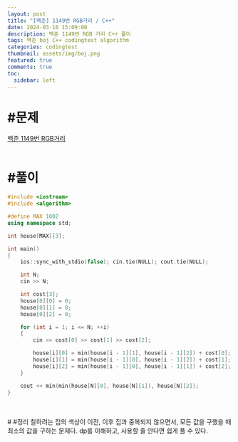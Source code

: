 ```yaml
---
layout: post
title: "[백준] 1149번 RGB거리 / C++"
date: 2024-03-16 15:09:00
description: 백준 1149번 RGB 거리 C++ 풀이
tags: 백준 boj C++ codingtest algorithm
categories: codingtest
thumbnail: assets/img/boj.png
featured: true
comments: true
toc:
  sidebar: left
---
```


# #문제
[백준 1149번 RGB거리](https://www.acmicpc.net/problem/1149)
<br>
<br>
# #풀이
```c++
#include <iostream>
#include <algorithm>

#define MAX 1002
using namespace std;

int house[MAX][3];

int main()
{
	ios::sync_with_stdio(false); cin.tie(NULL); cout.tie(NULL);

	int N;
	cin >> N;

	int cost[3];
	house[0][0] = 0;
	house[0][1] = 0;
	house[0][2] = 0;

	for (int i = 1; i <= N; ++i)
	{
		cin >> cost[0] >> cost[1] >> cost[2];

		house[i][0] = min(house[i - 1][1], house[i - 1][2]) + cost[0];
		house[i][1] = min(house[i - 1][0], house[i - 1][2]) + cost[1];
		house[i][2] = min(house[i - 1][0], house[i - 1][1]) + cost[2];
	}

	cout << min(min(house[N][0], house[N][1]), house[N][2]);
}
```
<br>
<br>
# #정리
칠하려는 집의 색상이 이전, 이후 집과 중복되지 않으면서, 모든 값을 구했을 때 최소의 값을 구하는 문제다.
dp를 이해하고, 사용할 줄 안다면 쉽게 풀 수 있다.